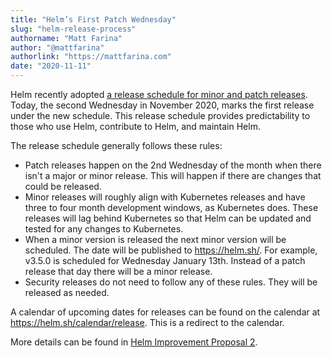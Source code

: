 ```yaml
---
title: "Helm’s First Patch Wednesday"
slug: "helm-release-process"
authorname: "Matt Farina"
author: "@mattfarina"
authorlink: "https://mattfarina.com"
date: "2020-11-11"
---
```


Helm recently adopted [a release schedule for minor and patch releases](https://github.com/helm/community/blob/master/hips/hip-0002.md). Today, the second Wednesday in November 2020, marks the first release under the new schedule. This release schedule provides predictability to those who use Helm, contribute to Helm, and maintain Helm.<!--more-->

The release schedule generally follows these rules:

* Patch releases happen on the 2nd Wednesday of the month when there isn't a major or minor release. This will happen if there are changes that could be released.
* Minor releases will roughly align with Kubernetes releases and have three to four month development windows, as Kubernetes does. These releases will lag behind Kubernetes so that Helm can be updated and tested for any changes to Kubernetes.
* When a minor version is released the next minor version will be scheduled. The date will be published to https://helm.sh/. For example, v3.5.0 is scheduled for Wednesday January 13th. Instead of a patch release that day there will be a minor release.
* Security releases do not need to follow any of these rules. They will be released as needed.

A calendar of upcoming dates for releases can be found on the calendar at https://helm.sh/calendar/release. This is a redirect to the calendar.

More details can be found in [Helm Improvement Proposal 2](https://github.com/helm/community/blob/master/hips/hip-0002.md).
